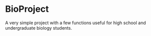 # BioProject
A very simple project with a few functions useful for high school and undergraduate biology students.
